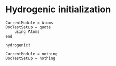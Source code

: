 # Hydrogenic initialization

```@meta
CurrentModule = Atoms
DocTestSetup = quote
    using Atoms
end
```

```@docs
hydrogenic!
```

```@meta
CurrentModule = nothing
DocTestSetup = nothing
```
